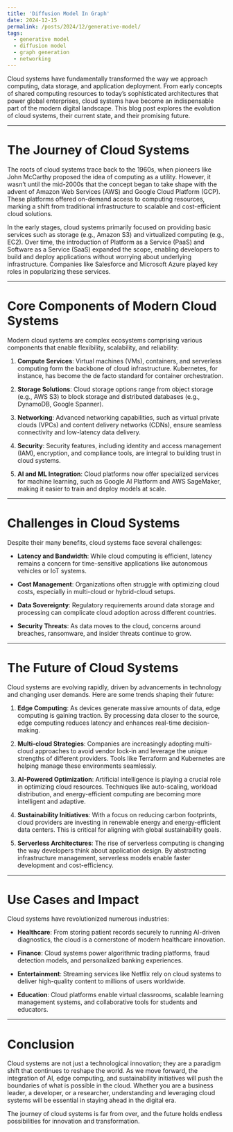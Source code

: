 ```yaml
---
title: 'Diffusion Model In Graph'
date: 2024-12-15
permalink: /posts/2024/12/generative-model/
tags:
  - generative model
  - diffusion model
  - graph generation
  - networking
---
```


Cloud systems have fundamentally transformed the way we approach computing, data storage, and application deployment. From early concepts of shared computing resources to today’s sophisticated architectures that power global enterprises, cloud systems have become an indispensable part of the modern digital landscape. This blog post explores the evolution of cloud systems, their current state, and their promising future.

---

**The Journey of Cloud Systems**
======

The roots of cloud systems trace back to the 1960s, when pioneers like John McCarthy proposed the idea of computing as a utility. However, it wasn’t until the mid-2000s that the concept began to take shape with the advent of Amazon Web Services (AWS) and Google Cloud Platform (GCP). These platforms offered on-demand access to computing resources, marking a shift from traditional infrastructure to scalable and cost-efficient cloud solutions.

In the early stages, cloud systems primarily focused on providing basic services such as storage (e.g., Amazon S3) and virtualized computing (e.g., EC2). Over time, the introduction of Platform as a Service (PaaS) and Software as a Service (SaaS) expanded the scope, enabling developers to build and deploy applications without worrying about underlying infrastructure. Companies like Salesforce and Microsoft Azure played key roles in popularizing these services.

---

**Core Components of Modern Cloud Systems**
======

Modern cloud systems are complex ecosystems comprising various components that enable flexibility, scalability, and reliability:

1. **Compute Services**:
   Virtual machines (VMs), containers, and serverless computing form the backbone of cloud infrastructure. Kubernetes, for instance, has become the de facto standard for container orchestration.

2. **Storage Solutions**:
   Cloud storage options range from object storage (e.g., AWS S3) to block storage and distributed databases (e.g., DynamoDB, Google Spanner).

3. **Networking**:
   Advanced networking capabilities, such as virtual private clouds (VPCs) and content delivery networks (CDNs), ensure seamless connectivity and low-latency data delivery.

4. **Security**:
   Security features, including identity and access management (IAM), encryption, and compliance tools, are integral to building trust in cloud systems.

5. **AI and ML Integration**:
   Cloud platforms now offer specialized services for machine learning, such as Google AI Platform and AWS SageMaker, making it easier to train and deploy models at scale.

---

**Challenges in Cloud Systems**
======

Despite their many benefits, cloud systems face several challenges:

- **Latency and Bandwidth**:
  While cloud computing is efficient, latency remains a concern for time-sensitive applications like autonomous vehicles or IoT systems.

- **Cost Management**:
  Organizations often struggle with optimizing cloud costs, especially in multi-cloud or hybrid-cloud setups.

- **Data Sovereignty**:
  Regulatory requirements around data storage and processing can complicate cloud adoption across different countries.

- **Security Threats**:
  As data moves to the cloud, concerns around breaches, ransomware, and insider threats continue to grow.

---

**The Future of Cloud Systems**
======

Cloud systems are evolving rapidly, driven by advancements in technology and changing user demands. Here are some trends shaping their future:

1. **Edge Computing**:
   As devices generate massive amounts of data, edge computing is gaining traction. By processing data closer to the source, edge computing reduces latency and enhances real-time decision-making.

2. **Multi-cloud Strategies**:
   Companies are increasingly adopting multi-cloud approaches to avoid vendor lock-in and leverage the unique strengths of different providers. Tools like Terraform and Kubernetes are helping manage these environments seamlessly.

3. **AI-Powered Optimization**:
   Artificial intelligence is playing a crucial role in optimizing cloud resources. Techniques like auto-scaling, workload distribution, and energy-efficient computing are becoming more intelligent and adaptive.

4. **Sustainability Initiatives**:
   With a focus on reducing carbon footprints, cloud providers are investing in renewable energy and energy-efficient data centers. This is critical for aligning with global sustainability goals.

5. **Serverless Architectures**:
   The rise of serverless computing is changing the way developers think about application design. By abstracting infrastructure management, serverless models enable faster development and cost-efficiency.

---

**Use Cases and Impact**
======

Cloud systems have revolutionized numerous industries:

- **Healthcare**:
  From storing patient records securely to running AI-driven diagnostics, the cloud is a cornerstone of modern healthcare innovation.

- **Finance**:
  Cloud systems power algorithmic trading platforms, fraud detection models, and personalized banking experiences.

- **Entertainment**:
  Streaming services like Netflix rely on cloud systems to deliver high-quality content to millions of users worldwide.

- **Education**:
  Cloud platforms enable virtual classrooms, scalable learning management systems, and collaborative tools for students and educators.

---

**Conclusion**
======

Cloud systems are not just a technological innovation; they are a paradigm shift that continues to reshape the world. As we move forward, the integration of AI, edge computing, and sustainability initiatives will push the boundaries of what is possible in the cloud. Whether you are a business leader, a developer, or a researcher, understanding and leveraging cloud systems will be essential in staying ahead in the digital era.

The journey of cloud systems is far from over, and the future holds endless possibilities for innovation and transformation.
